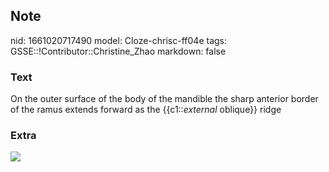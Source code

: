 ## Note
nid: 1661020717490
model: Cloze-chrisc-ff04e
tags: GSSE::!Contributor::Christine_Zhao
markdown: false

### Text
<div>
  <div>
    <div>
      On the outer surface of the body of the mandible the sharp
      anterior border of the ramus extends forward as the
      {{c1::<i>external</i> oblique}} ridge
    </div>
  </div>
</div>

### Extra
<img src= 
"an-atlas-of-human-anatomy-for-students-and-physicians-anatomy-84-ski-li-and-i-iii-bones-of-the-skull-external-obliq.jpg">
